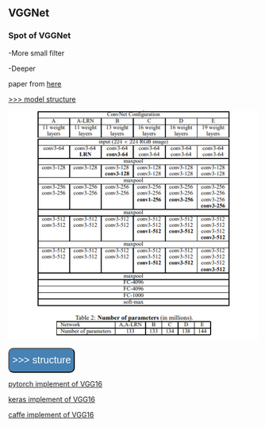 ## VGGNet

### Spot of VGGNet

-More small filter

-Deeper


 paper from [here](https://arxiv.org/abs/1409.1556)

[>>> model structure](http://ethereon.github.io/netscope/#/preset/vgg-16)

![vggnet](./Images/VGGNet.png)

<a href="structure.md" ><button style="font-size: 20px; color: white; background-color: steelblue; 
height: 50px; border-radius: 10px; " > >>> structure </button></a>

[pytorch implement of VGG16](./utils/VGGNet_pytorch.py)

[keras implement of VGG16](./utils/VGGNet_keras.py)

[caffe implement of VGG16](./utils/VGGNet_caffe.prototxt)

